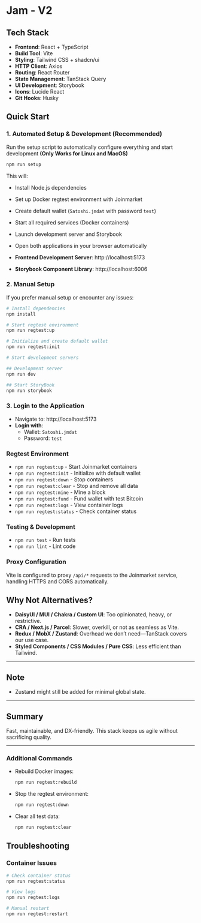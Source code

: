 # Jam - V2

## Tech Stack

- **Frontend**: React + TypeScript
- **Build Tool**: Vite
- **Styling**: Tailwind CSS + shadcn/ui
- **HTTP Client**: Axios
- **Routing**: React Router
- **State Management**: TanStack Query
- **UI Development**: Storybook
- **Icons**: Lucide React
- **Git Hooks**: Husky

## Quick Start

### 1. Automated Setup & Development (Recommended)

Run the setup script to automatically configure everything and start development **(Only Works for Linux and MacOS)**

```bash
npm run setup
```

This will:

- Install Node.js dependencies
- Set up Docker regtest environment with Joinmarket
- Create default wallet (`Satoshi.jmdat` with password `test`)
- Start all required services (Docker containers)
- Launch development server and Storybook
- Open both applications in your browser automatically

- **Frontend Development Server**: http://localhost:5173
- **Storybook Component Library**: http://localhost:6006

### 2. Manual Setup

If you prefer manual setup or encounter any issues:

```bash
# Install dependencies
npm install

# Start regtest environment
npm run regtest:up

# Initialize and create default wallet
npm run regtest:init

# Start development servers

## Development server
npm run dev

## Start StoryBook
npm run storybook
```

### 3. Login to the Application

- Navigate to: http://localhost:5173
- **Login with**:
  - Wallet: `Satoshi.jmdat`
  - Password: `test`

### Regtest Environment

- `npm run regtest:up` - Start Joinmarket containers
- `npm run regtest:init` - Initialize with default wallet
- `npm run regtest:down` - Stop containers
- `npm run regtest:clear` - Stop and remove all data
- `npm run regtest:mine` - Mine a block
- `npm run regtest:fund` - Fund wallet with test Bitcoin
- `npm run regtest:logs` - View container logs
- `npm run regtest:status` - Check container status

### Testing & Development

- `npm run test` - Run tests
- `npm run lint` - Lint code

### Proxy Configuration

Vite is configured to proxy `/api/*` requests to the Joinmarket service, handling HTTPS and CORS automatically.

## Why Not Alternatives?

- **DaisyUI / MUI / Chakra / Custom UI**: Too opinionated, heavy, or restrictive.
- **CRA / Next.js / Parcel**: Slower, overkill, or not as seamless as Vite.
- **Redux / MobX / Zustand**: Overhead we don’t need—TanStack covers our use case.
- **Styled Components / CSS Modules / Pure CSS**: Less efficient than Tailwind.

---

## Note

- Zustand might still be added for minimal global state.

---

## Summary

Fast, maintainable, and DX-friendly. This stack keeps us agile without sacrificing quality.

---

### Additional Commands

- Rebuild Docker images:

  ```sh
  npm run regtest:rebuild
  ```

- Stop the regtest environment:

  ```sh
  npm run regtest:down
  ```

- Clear all test data:
  ```sh
  npm run regtest:clear
  ```

## Troubleshooting

### Container Issues

```bash
# Check container status
npm run regtest:status

# View logs
npm run regtest:logs

# Manual restart
npm run regtest:restart
```
